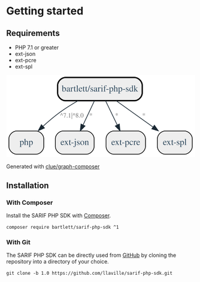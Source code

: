 # Getting started

## Requirements

* PHP 7.1 or greater
* ext-json
* ext-pcre
* ext-spl

![GraPHP Composer](./graph-composer.svg)

Generated with [clue/graph-composer](https://github.com/clue/graph-composer)

## Installation

### With Composer

Install the SARIF PHP SDK with [Composer](https://getcomposer.org/).

```shell
composer require bartlett/sarif-php-sdk ^1
```

### With Git

The SARIF PHP SDK can be directly used from [GitHub](https://github.com/llaville/sarif-php-sdk.git)
by cloning the repository into a directory of your choice.

```shell
git clone -b 1.0 https://github.com/llaville/sarif-php-sdk.git
```
